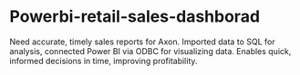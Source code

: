 # Powerbi-retail-sales-dashborad
 Need accurate, timely sales reports for Axon. Imported data to SQL for analysis, connected Power BI via ODBC for visualizing data. Enables quick, informed decisions in time, improving profitability.
